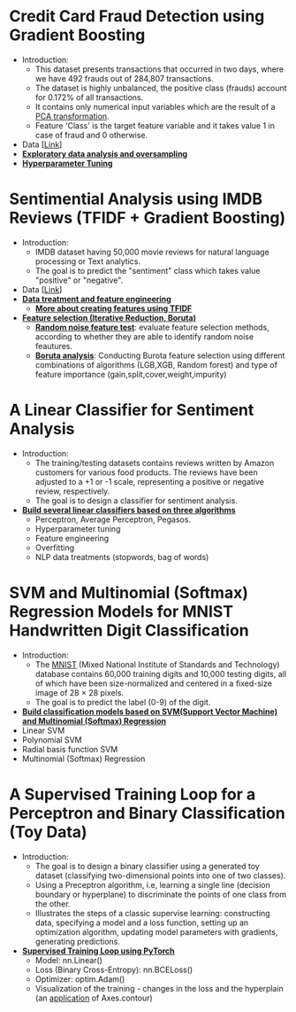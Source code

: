 # Credit Card Fraud Detection using Gradient Boosting
- Introduction:
  - This dataset presents transactions that occurred in two days, where we have 492 frauds out of 284,807 transactions.
  - The dataset is highly unbalanced, the positive class (frauds) account for 0.172% of all transactions.
  - It contains only numerical input variables which are the result of a [PCA transformation](https://en.wikipedia.org/wiki/Principal_component_analysis).
  - Feature 'Class' is the target feature variable and it takes value 1 in case of fraud and 0 otherwise.
- Data [[Link](https://www.kaggle.com/datasets/mlg-ulb/creditcardfraud)]
- [**Exploratory data analysis and oversampling**](https://github.com/houzhj/Machine_Learning/blob/main/ipynb/credit_card_fraud_EAD_oversampling.ipynb)
- [**Hyperparameter Tuning**](https://github.com/houzhj/Machine_Learning/blob/main/ipynb/credit_card_fraud_hyperparameter.ipynb)

# Sentimential Analysis using IMDB Reviews (TFIDF + Gradient Boosting)
- Introduction:
  - IMDB dataset having 50,000 movie reviews for natural language processing or Text analytics.
  - The goal is to predict the "sentiment" class which takes value "positive" or "negative".
- Data [[Link](https://www.kaggle.com/datasets/lakshmi25npathi/imdb-dataset-of-50k-movie-reviews)]
- [**Data treatment and feature engineering**](https://github.com/houzhj/Machine_Learning/blob/main/ipynb/imdb_data.ipynb)
  - [**More about creating features using TFIDF**](https://github.com/houzhj/Machine_Learning/blob/main/ipynb/tfidf.ipynb)
- [**Feature selection (Iterative Reduction, Boruta)**](https://github.com/houzhj/Machine_Learning/blob/main/ipynb/imdb_feature_selection.ipynb)
  - [**Random noise feature test**](https://github.com/houzhj/Machine_Learning/blob/main/ipynb/imdb_random_noise_test.ipynb): evaluate feature selection methods, according to whether they are able to identify random noise feautures.
  - [**Boruta analysis**](https://github.com/houzhj/Machine_Learning/blob/main/ipynb/imdb_boruta_analysis.ipynb): Conducting Burota feature selection using different combinations of algorithms (LGB,XGB, Random forest) and type of feature importance (gain,split,cover,weight,impurity)

# A Linear Classifier for Sentiment Analysis
- Introduction:
  - The training/testing datasets contains reviews written by Amazon customers for various food products. The reviews have been adjusted to a +1 or -1 scale, representing a positive or negative review, respectively.
  - The goal is to design a classifier for sentiment analysis.
- [**Build several linear classifiers based on three algorithms**](https://github.com/houzhj/Machine_Learning/blob/main/ipynb/topic_linear_classifiers.ipynb)
  - Perceptron, Average Perceptron, Pegasos.
  - Hyperparameter tuning
  - Feature engineering
  - Overfitting
  - NLP data treatments (stopwords, bag of words) 

# SVM and Multinomial (Softmax) Regression Models for MNIST Handwritten Digit Classification
- Introduction:
  -  The [MNIST](https://academictorrents.com/details/323a0048d87ca79b68f12a6350a57776b6a3b7fb) (Mixed National Institute of Standards and Technology) database contains 60,000 training digits and 10,000 testing digits, all of which have been size-normalized and centered in a fixed-size image of 28 × 28 pixels.
  -  The goal is to predict the label (0-9) of the digit.
 - [**Build classification models based on SVM(Support Vector Machine) and  Multinomial (Softmax) Regression**](https://github.com/houzhj/Machine_Learning/blob/main/ipynb/mnist_SVM.ipynb)
  - Linear SVM
  - Polynomial SVM 
  - Radial basis function SVM
  - Multinomial (Softmax) Regression

# A Supervised Training Loop for a Perceptron and Binary Classification (Toy Data)
- Introduction:
  - The goal is to design a binary classifier using a generated toy dataset (classifying two-dimensional points into one of two classes).
  - Using a Preceptron algorithm, i.e, learning a single line (decision boundary or hyperplane) to discriminate the points of one class from the other. 
  - Illustrates the steps of a classic supervise learning: constructing data, specifying a model and a loss function, setting up an optimization algorithm, updating model parameters with gradients, generating predictions. 
- [**Supervised Training Loop using PyTorch**](https://github.com/houzhj/Machine_Learning/blob/main/ipynb/topic_perceptron_loop.ipynb)
  - Model: nn.Linear()
  - Loss (Binary Cross-Entropy): nn.BCELoss()
  - Optimizer: optim.Adam()
  - Visualization of the training - changes in the loss and the hyperplain (an [application](https://github.com/houzhj/Machine_Learning/blob/main/ipynb/topic_contour.ipynb) of Axes.contour)


